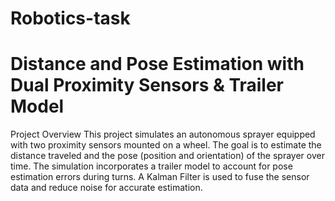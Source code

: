 # Robotics-task
# Distance and Pose Estimation with Dual Proximity Sensors & Trailer Model
Project Overview
 This project simulates an autonomous sprayer equipped with two proximity sensors mounted on a wheel. The goal is to estimate the distance traveled and the pose (position and orientation) of the sprayer over time. The simulation incorporates a trailer model to account for pose estimation errors during turns. A Kalman Filter is used to fuse the sensor data and reduce noise for accurate estimation.
